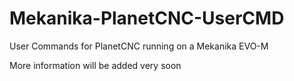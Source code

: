 # Mekanika-PlanetCNC-UserCMD
User Commands for PlanetCNC running on a Mekanika EVO-M

More information will be added very soon
